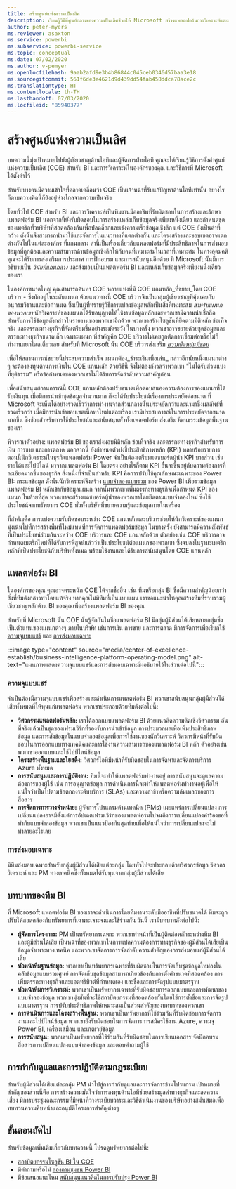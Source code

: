 ```yaml
---
title: สร้างศูนย์แห่งความเป็นเลิศ
description: เรียนรู้วิธีที่ศูนย์กลางของความเป็นเลิศช่วยให้ Microsoft สร้างแพลตฟอร์มการวิเคราะห์และแพลตฟอร์มข้อมูลที่ได้มาตรฐานเพื่อปลดล็อกข้อมูลเชิงลึกด้วยรูปแบบการดําเนินงานที่ถูกต้อง ข้อผูกพันร่วมกับผู้มีส่วนได้เสีย และการลงทุนร่วมกันและเฉพาะงาน
author: peter-myers
ms.reviewer: asaxton
ms.service: powerbi
ms.subservice: powerbi-service
ms.topic: conceptual
ms.date: 07/02/2020
ms.author: v-pemyer
ms.openlocfilehash: 9aab2afd9e3b4b86844c045ceb0346d57baa3e18
ms.sourcegitcommit: 561f6de3e4621d9d439dd54fab458ddca78ace2c
ms.translationtype: HT
ms.contentlocale: th-TH
ms.lasthandoff: 07/03/2020
ms.locfileid: "85940377"
---
```

# <a name="establish-a-center-of-excellence"></a>สร้างศูนย์แห่งความเป็นเลิศ

บทความนี้มุ่งเป้าหมายไปยังผู้เชี่ยวชาญด้านไอทีและผู้จัดการฝ่ายไอที คุณจะได้เรียนรู้วิธีการตั้งค่าศูนย์แห่งความเป็นเลิศ (COE) สำหรับ BI และการวิเคราะห์ในองค์กรของคุณ และวิธีการที่ Microsoft ได้ตั้งค่าไว้

สำหรับบางคนมีความเข้าใจที่คลาดเคลื่อนว่า COE เป็นเจ้าหน้าที่รับแก้ปัญหาด้านไอทีเท่านั้น อย่างไรก็ตามความคิดนี้ก็ยังอยู่ห่างไกลจากความเป็นจริง

โดยทั่วไป COE สำหรับ BI และการวิเคราะห์เป็นทีมงานมืออาชีพที่รับผิดชอบในการสร้างและรักษาแพลตฟอร์ม BI นอกจากนี้ยังรับผิดชอบในการสร้างแหล่งเก็บข้อมูลจริงเพียงหนึ่งเดียว และกำหนดชุดของเมตริกทั่วบริษัทที่สอดคล้องกันเพื่อปลดล็อกและเร่งความเร็วข้อมูลเชิงลึก แต่ COE ยังเป็นคำที่กว้าง ดังนั้นจึงสามารถนำมาใช้และจัดการในแนวทางที่แตกต่างกัน และโครงสร้างและขอบเขตอาจแตกต่างกันไปในแต่ละองค์กร ที่แกนกลาง คำนี้เป็นเรื่องเกี่ยวกับแพลตฟอร์มที่มีประสิทธิภาพในการส่งมอบข้อมูลที่ถูกต้องและความสามารถด้านข้อมูลเชิงลึกให้กับคนที่เหมาะสมในเวลาที่เหมาะสม ในทางอุดมคติ คุณจะได้รับการส่งเสริมการประกาศ การฝึกอบรม และการสนับสนุนอีกด้วย ที่ Microsoft นั้นมีการอธิบายเป็น _[วินัยที่แกนกลาง](center-of-excellence-microsoft-business-intelligence-transformation.md#discipline-at-the-core)_ และส่งมอบเป็นแพลตฟอร์ม BI และแหล่งเก็บข้อมูลจริงเพียงหนึ่งเดียวของเรา

ในองค์กรขนาดใหญ่ คุณสามารถค้นหา COE หลายแห่งที่มี COE แกนหลัก_ที่ขยาย_โดย COE บริวาร - ซึ่งมักอยู่ในระดับแผนก ด้วยแนวทางนี้ COE บริวารจึงเป็นกลุ่มผู้เชี่ยวชาญที่คุ้นเคยกับ
อนุกรมวิธานและข้อกำหนด ซึ่งเป็นผู้ที่ทราบรู้วิธีการแปลงข้อมูลหลักเป็นสิ่งที่เหมาะสม _สำหรับแผนกของพวกเขา_ นักวิเคราะห์ของแผนกได้รับอนุญาตให้ใช้งานข้อมูลหลักและพวกเขามีความน่าเชื่อถือสำหรับการใช้ข้อมูลดังกล่าวในรายงานของพวกเขาอีกด้วย พวกเขาสร้างโซลูชันที่ยึดตามมิติหลัก ข้อเท็จจริง และตรรกะทางธุรกิจที่จัดเตรียมขึ้นอย่างระมัดระวัง ในบางครั้ง พวกเขาอาจขยายด้วยชุดข้อมูลและตรรกะทางธุรกิจขนาดเล็ก เฉพาะแผนก ที่สำคัญคือ COE บริวารไม่เคยถูกตัดการเชื่อมต่อหรือไม่ก็ทำงานแยกโดดเดี่ยวเลย สำหรับที่ Microsoft นั้น COE บริวารส่งเสริม _[ความยืดหยุ่นที่ขอบ](center-of-excellence-microsoft-business-intelligence-transformation.md#flexibility-at-the-edge)_

เพื่อให้สถานการณ์ขยายนี้ประสบความสำเร็จ แผนกต้อง_ชำระเงินเพื่อเล่น_ กล่าวอีกนัยหนึ่งแผนกต่าง ๆ จะต้องลงทุนด้านการเงินใน COE แกนหลัก ด้วยวิธีนี้ จึงไม่ต้องกังวลว่าพวกเขา "ไม่ได้รับส่วนแบ่งที่ยุติธรรม" หรือข้อกำหนดของพวกเขาไม่ได้รับการจัดลำดับความสำคัญก่อน

เพื่อสนับสนุนสถานการณ์นี้ COE แกนหลักต้องปรับขนาดเพื่อตอบสนองความต้องการของแผนกที่ได้รับเงินทุน เมื่อมีการนำเข้าชุดข้อมูลจำนวนมาก ก็จะได้รับประโยชน์เรื่องการประหยัดต่อขนาด ที่ Microsoft จะเห็นได้อย่างรวดเร็วว่าการทำงานจากส่วนกลางนั้นประหยัดกว่าและนำมาซึ่งผลลัพธ์ที่รวดเร็วกว่า เมื่อมีการนำเข้าขอบเขตเนื้อหาใหม่แต่ละเรื่อง เรามีประสบการณ์ในการประหยัดจากขนาดมากขึ้น ซึ่งช่วยสำหรับการใช้ประโยชน์และสนับสนุนทั่วทั้งแพลตฟอร์ม ส่งเสริมวัฒนธรรมข้อมูลพื้นฐานของเรา

พิจารณาตัวอย่าง: แพลตฟอร์ม BI ของเราส่งมอบมิติหลัก ข้อเท็จจริง และตรรกะทางธุรกิจสำหรับการเงิน การขาย และการตลาด นอกจากนี้ ยังกำหนดตัวบ่งชี้ประสิทธิภาพหลัก (KPI) หลายร้อยรายการ ตอนนี้นักวิเคราะห์ในธุรกิจแพลตฟอร์ม Power จำเป็นต้องเตรียมแดชบอร์ดผู้นำ KPI บางส่วน เช่น รายได้และไปป์ไลน์ มาจากแพลตฟอร์ม BI โดยตรง อย่างไรก็ตาม KPI อื่นจะขึ้นอยู่กับความต้องการที่ละเอียดมากขึ้นของธุรกิจ สิ่งหนึ่งที่จำเป็นสำหรับ KPI คือการปรับใช้คุณลักษณะเฉพาะของ Power BI: กระแสข้อมูล ดังนั้นนักวิเคราะห์จึงสร้าง [แบบจำลองแบบรวม](composite-model-guidance.md) ของ Power BI เพื่อรวมข้อมูลแพลตฟอร์ม BI หลักเข้ากับข้อมูลแผนก จากนั้นพวกเขาเพิ่มตรรกะทางธุรกิจเพื่อกำหนด KPI ของแผนก ในท้ายที่สุด พวกเขาจะสร้างแดชบอร์ดผู้นำของพวกเขาโดยยึดตามแบบจำลองใหม่ ซึ่งใช้ประโยชน์จากทรัพยากร COE ทั่วทั้งบริษัทที่ขยายความรู้และข้อมูลภายในเครื่อง

ที่สำคัญคือ การแบ่งความรับผิดชอบระหว่าง COE แกนหลักและบริวารช่วยให้นักวิเคราะห์ของแผนกมุ่งเน้นไปที่การสร้างพื้นที่ใหม่แทนที่การจัดการแพลตฟอร์มข้อมูล ในบางครั้ง ยังสามารถมีความสัมพันธ์ที่เป็นประโยชน์ร่วมกันระหว่าง COE บริวารและ COE แกนหลักด้วย ตัวอย่างเช่น COE บริวารอาจกำหนดเมตริกใหม่ที่ได้รับการพิสูจน์แล้วว่าเป็นประโยชน์ต่อแผนกของพวกเขา ซึ่งจบลงในฐานะเมตริกหลักที่เป็นประโยชน์กับบริษัททั้งหมด พร้อมใช้งานและได้รับการสนับสนุนโดย COE แกนหลัก

## <a name="bi-platform"></a>แพลตฟอร์ม BI

ในองค์กรของคุณ คุณอาจตระหนัก COE ได้จากชื่ออื่น เช่น ทีมหรือกลุ่ม BI ชื่อมีความสำคัญน้อยกว่าสิ่งที่ทีมดังกล่าวทำโดยแท้จริง หากคุณไม่มีทีมที่เป็นแบบแผน เราขอแนะนำให้คุณสร้างทีมที่รวบรวมผู้เชี่ยวชาญหลักด้าน BI ของคุณเพื่อสร้างแพลตฟอร์ม BI ของคุณ

สำหรับที่ Microsoft นั้น COE นั้นรู้จักกันในชื่อแพลตฟอร์ม BI มีกลุ่มผู้มีส่วนได้เสียหลายกลุ่มซึ่งเป็นตัวแทนของแผนกต่างๆ ภายในบริษัท เช่นการเงิน การขาย และการตลาด มีการจัดการเพื่อเรียกใช้ [ความจุแบบแชร์](#shared-capabilities) และ [การส่งมอบเฉพาะ](#dedicated-deliveries)

:::image type="content" source="media/center-of-excellence-establish/business-intelligence-platform-operating-model.png" alt-text="แผนภาพแสดงความจุแบบแชร์และการส่งมอบเฉพาะซึ่งอธิบายไว้ในส่วนต่อไปนี้":::

### <a name="shared-capabilities"></a>ความจุแบบแชร์

จำเป็นต้องมีความจุแบบแชร์เพื่อสร้างและดำเนินการแพลตฟอร์ม BI พวกเขาสนับสนุนกลุ่มผู้มีส่วนได้เสียทั้งหมดที่ให้ทุนแก่แพลตฟอร์ม พวกเขาประกอบด้วยทีมดังต่อไปนี้:

- **วิศวกรรมแพลตฟอร์มหลัก:** เราได้ออกแบบแพลตฟอร์ม BI ด้วยแนวคิดความคิดเชิงวิศวกรรม อันที่จริงแล้วเป็นชุดของเฟรมเวิร์กที่รองรับการนำเข้าข้อมูล การประมวลผลเพื่อเพิ่มประสิทธิภาพข้อมูล และการส่งข้อมูลในแบบจำลองข้อมูลเพื่อการใช้งานของนักวิเคราะห์ วิศวกรมีหน้าที่รับผิดชอบในการออกแบบทางเทคนิคและการใช้งานความสามารถของแพลตฟอร์ม BI หลัก ตัวอย่างเช่น พวกเขาออกแบบและใช้ไปป์ไลน์ข้อมูล
- **โครงสร้างพื้นฐานและโฮสติ้ง:** วิศวกรไอทีมีหน้าที่รับผิดชอบในการจัดหาและจัดการบริการ Azure ทั้งหมด
- **การสนับสนุนและการปฏิบัติงาน:** ทีมนี้จะทำให้แพลตฟอร์มทำงานอยู่ การสนับสนุนจะดูแลความต้องการของผู้ใช้ เช่น การอนุญาตข้อมูล การดำเนินการนี้จะทำให้แพลตฟอร์มทำงานอยู่เพื่อให้แน่ใจว่าเป็นไปตามข้อตกลงระดับบริการ (SLAs) และความล่าช้าหรือความล้มเหลวของการสื่อสาร
- **การจัดการการวางจำหน่าย:** ผู้จัดการโปรแกรมด้านเทคนิค (PMs) เผยแพร่การเปลี่ยนแปลง การเปลี่ยนแปลงอาจมีตั้งแต่การอัปเดตเฟรมเวิร์กของแพลตฟอร์มไปจนถึงการเปลี่ยนแปลงคำร้องขอที่ทำกับแบบจำลองข้อมูล พวกเขาเป็นแนวป้องกันสุดท้ายเพื่อให้แน่ใจว่าการเปลี่ยนแปลงจะไม่ทำลายอะไรเลย

### <a name="dedicated-deliveries"></a>การส่งมอบเฉพาะ

มีทีมส่งมอบเฉพาะสำหรับกลุ่มผู้มีส่วนได้เสียแต่ละกลุ่ม โดยทั่วไปจะประกอบด้วยวิศวกรข้อมูล วิศวกรวิเคราะห์ และ PM ทางเทคนิคซึ่งทั้งหมดได้รับทุนจากกลุ่มผู้มีส่วนได้เสีย

## <a name="bi-team-roles"></a>บทบาทของทีม BI

ที่ Microsoft แพลตฟอร์ม BI ของเราจะดำเนินการโดยทีมงานระดับมืออาชีพที่ปรับขนาดได้ ทีมจะถูกปรับให้สอดคล้องกับทรัพยากรที่เฉพาะเจาะจงและใช้ร่วมกัน วันนี้ เรามีบทบาทดังต่อไปนี้:

- **ผู้จัดการโครงการ:** PM เป็นทรัพยากรเฉพาะ พวกเขาทำหน้าที่เป็นผู้ติดต่อหลักระหว่างทีม BI และผู้มีส่วนได้เสีย เป็นหน้าที่ของพวกเขาในการแปลความต้องการทางธุรกิจของผู้มีส่วนได้เสียเป็นข้อมูลจำเพาะทางเทคนิค และพวกเขาจัดการการจัดลำดับความสำคัญของการส่งมอบแก่ผู้มีส่วนได้เสีย
- **หัวหน้าทีมฐานข้อมูล:** พวกเขาเป็นทรัพยากรเฉพาะที่รับผิดชอบในการจัดเก็บชุดข้อมูลใหม่ลงในคลังข้อมูลแบบรวมศูนย์ การจัดเก็บชุดข้อมูลสามารถเกี่ยวข้องกับการตั้งค่าขนาดที่สอดคล้อง การเพิ่มตรรกะทางธุรกิจและแอตทริบิวต์ที่กำหนดเอง และชื่อและการจัดรูปแบบมาตรฐาน
- **หัวหน้าทีมการวิเคราะห์:** พวกเขาเป็นทรัพยากรเฉพาะที่รับผิดชอบการออกแบบและการพัฒนาของแบบจำลองข้อมูล พวกเขามุ่งมั่นที่จะใช้สถาปัตยกรรมที่สอดคล้องกันโดยใช้การตั้งชื่อและการจัดรูปแบบมาตรฐาน การปรับประสิทธิภาพให้เหมาะสมเป็นส่วนสำคัญของบทบาทของพวกเขา
- **การดำเนินการและโครงสร้างพื้นฐาน:** พวกเขาเป็นทรัพยากรที่ใช้ร่วมกันที่รับผิดชอบการจัดการงานและไปป์ไลน์ข้อมูล พวกเขายังรับผิดชอบในการจัดการการสมัครใช้งาน Azure, ความจุ Power BI, เครื่องเสมือน และเกตเวย์ข้อมูล
- **การสนับสนุน:** พวกเขาเป็นทรัพยากรที่ใช้ร่วมกันที่รับผิดชอบในการเขียนเอกสาร จัดฝึกอบรม สื่อสารการเปลี่ยนแปลงแบบจำลองข้อมูล และตอบคำถามผู้ใช้

## <a name="governance-and-compliance"></a>การกำกับดูแลและการปฏิบัติตามกฎระเบียบ

สำหรับผู้มีส่วนได้เสียแต่ละกลุ่ม PM นำไปสู่การกำกับดูแลและการจัดการข้ามโปรแกรม เป้าหมายที่สำคัญของส่วนนี้คือ การสร้างความมั่นใจว่าการลงทุนด้านไอทีช่วยสร้างมูลค่าทางธุรกิจและลดความเสี่ยง มีการประชุมคณะกรรมที่มีหน้าที่วางระเบียบวาระและวิธีดำเนินงานของบริษัทอย่างสม่ำเสมอเพื่อทบทวนความคืบหน้าและอนุมัติโครงการสำคัญต่างๆ

## <a name="next-steps"></a>ขั้นตอนถัดไป

สำหรับข้อมูลเพิ่มเติมเกี่ยวกับบทความนี้ โปรดดูทรัพยากรต่อไปนี้:

- [สถาปัตยกรรมโซลูชัน BI ใน COE](center-of-excellence-business-intelligence-solution-architecture.md)
- มีคำถามหรือไม่ [ลองถามชุมชน Power BI](https://community.powerbi.com/)
- มีข้อเสนอแนะไหม [สนับสนุนแนวคิดในการปรับปรุง Power BI](https://ideas.powerbi.com/)
